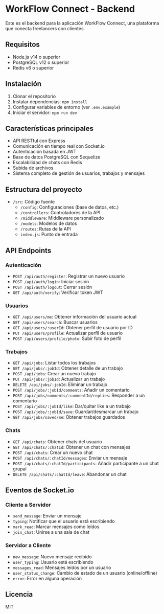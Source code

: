 
# WorkFlow Connect - Backend

Este es el backend para la aplicación WorkFlow Connect, una plataforma que conecta freelancers con clientes.

## Requisitos

- Node.js v14 o superior
- PostgreSQL v12 o superior
- Redis v6 o superior

## Instalación

1. Clonar el repositorio
2. Instalar dependencias: `npm install`
3. Configurar variables de entorno (ver `.env.example`)
4. Iniciar el servidor: `npm run dev`

## Características principales

- API RESTful con Express
- Comunicación en tiempo real con Socket.io
- Autenticación basada en JWT
- Base de datos PostgreSQL con Sequelize
- Escalabilidad de chats con Redis
- Subida de archivos
- Sistema completo de gestión de usuarios, trabajos y mensajes

## Estructura del proyecto

- `/src`: Código fuente
  - `/config`: Configuraciones (base de datos, etc.)
  - `/controllers`: Controladores de la API
  - `/middleware`: Middleware personalizado
  - `/models`: Modelos de datos
  - `/routes`: Rutas de la API
  - `index.js`: Punto de entrada

## API Endpoints

### Autenticación

- `POST /api/auth/register`: Registrar un nuevo usuario
- `POST /api/auth/login`: Iniciar sesión
- `POST /api/auth/logout`: Cerrar sesión
- `GET /api/auth/verify`: Verificar token JWT

### Usuarios

- `GET /api/users/me`: Obtener información del usuario actual
- `GET /api/users/search`: Buscar usuarios
- `GET /api/users/:userId`: Obtener perfil de usuario por ID
- `PUT /api/users/profile`: Actualizar perfil de usuario
- `POST /api/users/profile/photo`: Subir foto de perfil

### Trabajos

- `GET /api/jobs`: Listar todos los trabajos
- `GET /api/jobs/:jobId`: Obtener detalle de un trabajo
- `POST /api/jobs`: Crear un nuevo trabajo
- `PUT /api/jobs/:jobId`: Actualizar un trabajo
- `DELETE /api/jobs/:jobId`: Eliminar un trabajo
- `POST /api/jobs/:jobId/comments`: Añadir un comentario
- `POST /api/jobs/comments/:commentId/replies`: Responder a un comentario
- `POST /api/jobs/:jobId/like`: Dar/quitar like a un trabajo
- `POST /api/jobs/:jobId/save`: Guardar/desmarcar un trabajo
- `GET /api/jobs/saved/me`: Obtener trabajos guardados

### Chats

- `GET /api/chats`: Obtener chats del usuario
- `GET /api/chats/:chatId`: Obtener un chat con mensajes
- `POST /api/chats`: Crear un nuevo chat
- `POST /api/chats/:chatId/messages`: Enviar un mensaje
- `POST /api/chats/:chatId/participants`: Añadir participante a un chat grupal
- `DELETE /api/chats/:chatId/leave`: Abandonar un chat

## Eventos de Socket.io

### Cliente a Servidor

- `send_message`: Enviar un mensaje
- `typing`: Notificar que el usuario está escribiendo
- `mark_read`: Marcar mensajes como leídos
- `join_chat`: Unirse a una sala de chat

### Servidor a Cliente

- `new_message`: Nuevo mensaje recibido
- `user_typing`: Usuario está escribiendo
- `messages_read`: Mensajes leídos por un usuario
- `user_status_change`: Cambio de estado de un usuario (online/offline)
- `error`: Error en alguna operación

## Licencia

MIT
